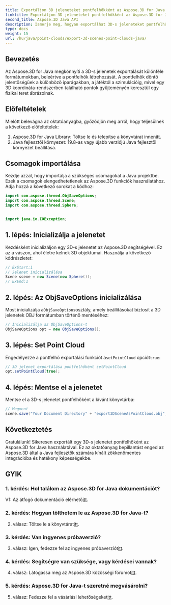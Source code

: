 ```yaml
---
title: Exportáljon 3D jeleneteket pontfelhőkként az Aspose.3D for Java segítségével
linktitle: Exportáljon 3D jeleneteket pontfelhőkként az Aspose.3D for Java segítségével
second_title: Aspose.3D Java API
description: Ismerje meg, hogyan exportálhat 3D-s jeleneteket pontfelhőként Java nyelven az Aspose.3D segítségével. Javítsa alkalmazásait erőteljes 3D grafikával és vizualizációval.
type: docs
weight: 15
url: /hu/java/point-clouds/export-3d-scenes-point-clouds-java/
---
```

## Bevezetés

Az Aspose.3D for Java megkönnyíti a 3D-s jelenetek exportálását különféle formátumokban, beleértve a pontfelhők létrehozását. A pontfelhők döntő jelentőségűek a különböző iparágakban, a játéktól a szimulációig, mivel egy 3D koordináta-rendszerben található pontok gyűjteményén keresztül egy fizikai teret ábrázolnak.

## Előfeltételek

Mielőtt belevágna az oktatóanyagba, győződjön meg arról, hogy teljesülnek a következő előfeltételek:

1.  Aspose.3D for Java Library: Töltse le és telepítse a könyvtárat innen[itt](https://releases.aspose.com/3d/java/).
2. Java fejlesztői környezet: 19.8-as vagy újabb verziójú Java fejlesztői környezet beállítása.

## Csomagok importálása

Kezdje azzal, hogy importálja a szükséges csomagokat a Java projektbe. Ezek a csomagok elengedhetetlenek az Aspose.3D funkciók használatához. Adja hozzá a következő sorokat a kódhoz:

```java
import com.aspose.threed.ObjSaveOptions;
import com.aspose.threed.Scene;
import com.aspose.threed.Sphere;


import java.io.IOException;
```

## 1. lépés: Inicializálja a jelenetet

Kezdésként inicializáljon egy 3D-s jelenetet az Aspose.3D segítségével. Ez az a vászon, ahol életre kelnek 3D objektumai. Használja a következő kódrészletet:

```java
// ExStart:1
// Jelenet inicializálása
Scene scene = new Scene(new Sphere());
// ExEnd:1
```

## 2. lépés: Az ObjSaveOptions inicializálása

 Most inicializálja a`ObjSaveOptions`osztály, amely beállításokat biztosít a 3D jelenetek OBJ formátumban történő mentéséhez:

```java
// Inicializálja az ObjSaveOptions-t
ObjSaveOptions opt = new ObjSaveOptions();
```

## 3. lépés: Set Point Cloud

 Engedélyezze a pontfelhő exportálási funkciót a`setPointCloud` opciót`true`:

```java
// 3D jelenet exportálása pontfelhőként setPointCloud
opt.setPointCloud(true);
```

## 4. lépés: Mentse el a jelenetet

Mentse el a 3D-s jelenetet pontfelhőként a kívánt könyvtárba:

```java
// Megment
scene.save("Your Document Directory" + "export3DSceneAsPointCloud.obj", opt);
```

## Következtetés

Gratulálunk! Sikeresen exportált egy 3D-s jelenetet pontfelhőként az Aspose.3D for Java használatával. Ez az oktatóanyag bepillantást enged az Aspose.3D által a Java fejlesztők számára kínált zökkenőmentes integrációba és hatékony képességekbe.

## GYIK

### 1. kérdés: Hol találom az Aspose.3D for Java dokumentációt?

 V1: Az átfogó dokumentáció elérhető[itt](https://reference.aspose.com/3d/java/).

### 2. kérdés: Hogyan tölthetem le az Aspose.3D for Java-t?

 2. válasz: Töltse le a könyvtárat[itt](https://releases.aspose.com/3d/java/).

### 3. kérdés: Van ingyenes próbaverzió?

 3. válasz: Igen, fedezze fel az ingyenes próbaverziót[itt](https://releases.aspose.com/).

### 4. kérdés: Segítségre van szüksége, vagy kérdései vannak?

 4. válasz: Látogassa meg az Aspose.3D közösségi fórumot[itt](https://forum.aspose.com/c/3d/18).

### 5. kérdés: Aspose.3D for Java-t szeretné megvásárolni?

 5. válasz: Fedezze fel a vásárlási lehetőségeket[itt](https://purchase.aspose.com/buy).